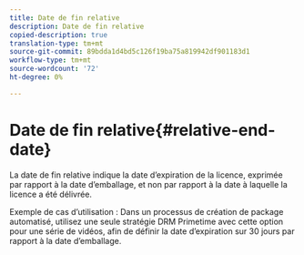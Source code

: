 ```yaml
---
title: Date de fin relative
description: Date de fin relative
copied-description: true
translation-type: tm+mt
source-git-commit: 89bdda1d4bd5c126f19ba75a819942df901183d1
workflow-type: tm+mt
source-wordcount: '72'
ht-degree: 0%

---
```



# Date de fin relative{#relative-end-date}

La date de fin relative indique la date d’expiration de la licence, exprimée par rapport à la date d’emballage, et non par rapport à la date à laquelle la licence a été délivrée.

Exemple de cas d’utilisation : Dans un processus de création de package automatisé, utilisez une seule stratégie DRM Primetime avec cette option pour une série de vidéos, afin de définir la date d’expiration sur 30 jours par rapport à la date d’emballage.
